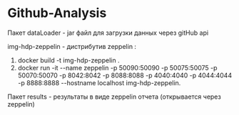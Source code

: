 # Github-Analysis

Пакет dataLoader - jar файл для загрузки данных через gitHub api

img-hdp-zeppelin - дистрибутив zeppelin :
  1) docker build -t img-hdp-zeppelin .
  2) docker run -it --name zeppelin -p 50090:50090 -p 50075:50075 -p 50070:50070 -p 8042:8042 -p 8088:8088 -p 4040:4040 -p 4044:4044 -p 8888:8888 --hostname localhost        img-hdp-zeppelin.

Пакет results - результаты в виде zeppelin отчета (открывается через zeppelin)
